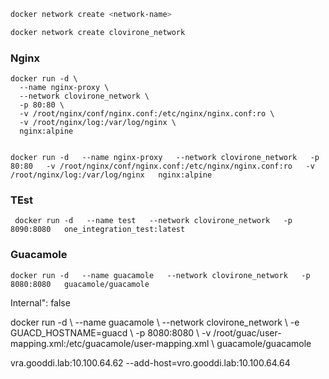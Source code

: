 
```bash
docker network create <network-name>

docker network create clovirone_network 
```


### Nginx 

```
docker run -d \
  --name nginx-proxy \
  --network clovirone_network \
  -p 80:80 \
  -v /root/nginx/conf/nginx.conf:/etc/nginx/nginx.conf:ro \
  -v /root/nginx/log:/var/log/nginx \
  nginx:alpine
  
```


```
docker run -d   --name nginx-proxy   --network clovirone_network   -p 80:80   -v /root/nginx/conf/nginx.conf:/etc/nginx/nginx.conf:ro   -v /root/nginx/log:/var/log/nginx   nginx:alpine
```



### TEst 

```
 docker run -d   --name test   --network clovirone_network   -p 8090:8080   one_integration_test:latest
```

### Guacamole 

```
docker run -d   --name guacamole   --network clovirone_network   -p 8080:8080   guacamole/guacamole
```


Internal": false


docker run -d \ --name guacamole \ --network clovirone_network \ -e GUACD_HOSTNAME=guacd \ -p 8080:8080 \ -v /root/guac/user-mapping.xml:/etc/guacamole/user-mapping.xml \ guacamole/guacamole


vra.gooddi.lab:10.100.64.62 --add-host=vro.gooddi.lab:10.100.64.64



